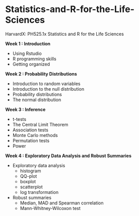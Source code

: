 # Statistics-and-R-for-the-Life-Sciences
HarvardX: PH525.1x Statistics and R for the Life Sciences

**Week 1 : Introduction**
*  Using Rstudio
*  R programming skills
*  Getting organized

**Week 2 : Probability Distributions**
* Introduction to random variables
* Introduction to the null distribution
* Probability distributions
* The normal distribution

**Week 3 : Inference**
* t-tests
* The Central Limit Theorem
* Association tests
* Monte Carlo methods
* Permutation tests
* Power

**Week 4 : Exploratory Data Analysis and Robust Summaries**
* Exploratory data analysis 
  * histogram
  * QQ-plot
  * boxplot
  * scatterplot
  * log transformation
* Robust summaries
  * Median, MAD and Spearman correlation
  * Mann-Whitney-Wilcoxon test






